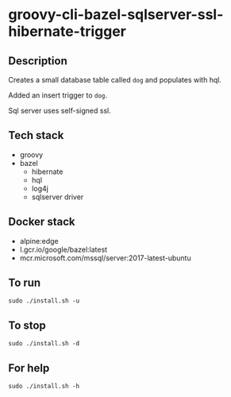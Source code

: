 # groovy-cli-bazel-sqlserver-ssl-hibernate-trigger

## Description
Creates a small database table
called `dog` and populates with hql.

Added an insert trigger to `dog`.

Sql server uses self-signed ssl.

## Tech stack
- groovy
- bazel
  - hibernate
  - hql
  - log4j
  - sqlserver driver

## Docker stack
- alpine:edge
- l.gcr.io/google/bazel:latest
- mcr.microsoft.com/mssql/server:2017-latest-ubuntu

## To run
`sudo ./install.sh -u`

## To stop
`sudo ./install.sh -d`

## For help
`sudo ./install.sh -h`
